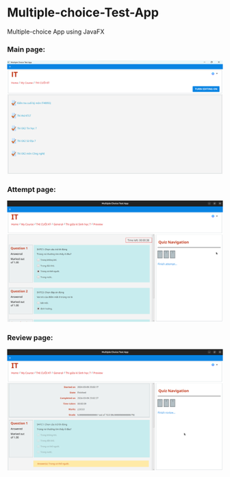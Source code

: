 # Multiple-choice-Test-App
Multiple-choice App using JavaFX

### Main page:
![img.png](image/homepage.png)

### Attempt page:
![img.png](image/attempt.png)

### Review page:
![img.png](image/review.png)
